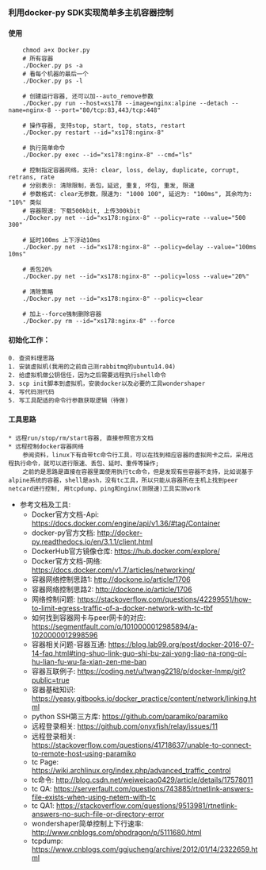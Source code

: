 ### 利用docker-py SDK实现简单多主机容器控制

#### 使用
```
	chmod a+x Docker.py
	# 所有容器
	./Docker.py ps -a
	# 看每个机器的最后一个
	./Docker.py ps -l

	# 创建运行容器, 还可以加--auto_remove参数
	./Docker.py run --host=xs178 --image=nginx:alpine --detach --name=nginx-8 --port="80/tcp:83,443/tcp:448"

	# 操作容器, 支持stop, start, top, stats, restart
	./Docker.py restart --id="xs178:nginx-8"

	# 执行简单命令
	./Docker.py exec --id="xs178:nginx-8" --cmd="ls"

	# 控制指定容器网络，支持: clear, loss, delay, duplicate, corrupt, retrans, rate
	# 分别表示: 清除限制，丢包，延迟, 重复, 坏包, 重发, 限速
	# 参数格式: clear无参数，限速为: "1000 100", 延迟为: "100ms", 其余均为: "10%" 类似
	# 容器限速: 下载500kbit, 上传300kbit
	./Docker.py net --id="xs178:nginx-8" --policy=rate --value="500 300"

	# 延时100ms 上下浮动10ms
	./Docker.py net --id="xs178:nginx-8" --policy=delay --value="100ms 10ms"

	# 丢包20%
	./Docker.py net --id="xs178:nginx-8" --policy=loss --value="20%"

	# 清除策略
	./Docker.py net --id="xs178:nginx-8" --policy=clear

	# 加上--force强制删除容器
	./Docker.py rm --id="xs178:nginx-8" --force
```

#### 初始化工作：
	0. 查资料理思路
	1. 安装虚拟机(我用的之前自己测rabbitmq的ubuntu14.04)
	2. 给虚拟机做公钥信任，因为之后需要远程执行shell命令
	3. scp init脚本到虚拟机，安装docker以及必要的工具wondershaper
	4. 写代码测代码
	5. 写工具配适的命令行参数获取逻辑（待做)

#### 工具思路
	* 远程run/stop/rm/start容器, 直接参照官方文档
	* 远程控制docker容器网络
		参阅资料，linux下有自带tc命令行工具，可以在找到相应容器的虚拟网卡之后，采用远程执行命令，就可以进行限速、丢包、延时、重传等操作;
		之前的是思路是直接在容器里面使用执行tc命令，但是发现有些容器不支持，比如说基于alpine系统的容器，shell是ash，没有tc工具，所以只能从容器所在主机上找到peer netcard进行控制, 用tcpdump、ping和nginx(测限速)工具实测work

* 参考文档及工具:
	* Docker官方文档-Api: <https://docs.docker.com/engine/api/v1.36/#tag/Container>
	* docker-py官方文档: <http://docker-py.readthedocs.io/en/3.1.1/client.html>
	* DockerHub官方镜像仓库: <https://hub.docker.com/explore/>
	* Docker官方文档-网络: <https://docs.docker.com/v1.7/articles/networking/>
	* 容器网络控制思路1: <http://dockone.io/article/1706>
	* 容器网络控制思路2: <http://dockone.io/article/1706>
	* 网络控制问题: <https://stackoverflow.com/questions/42299551/how-to-limit-egress-traffic-of-a-docker-network-with-tc-tbf>
	* 如何找到容器网卡与peer网卡的对应: <https://segmentfault.com/q/1010000012985894/a-1020000012998596>
	* 容器相关问题-容器互通: <https://blog.lab99.org/post/docker-2016-07-14-faq.html#ting-shuo-link-guo-shi-bu-zai-yong-liao-na-rong-qi-hu-lian-fu-wu-fa-xian-zen-me-ban>
	* 容器互联例子: <https://coding.net/u/twang2218/p/docker-lnmp/git?public=true>
	* 容器基础知识: <https://yeasy.gitbooks.io/docker_practice/content/network/linking.html>
	* python SSH第三方库: <https://github.com/paramiko/paramiko>
	* 远程登录相关: <https://github.com/onyxfish/relay/issues/11>
	* 远程登录相关: <https://stackoverflow.com/questions/41718637/unable-to-connect-to-remote-host-using-paramiko>
	* tc Page: <https://wiki.archlinux.org/index.php/advanced_traffic_control>
	* tc命令: <http://blog.csdn.net/weiweicao0429/article/details/17578011>
	* tc QA: <https://serverfault.com/questions/743885/rtnetlink-answers-file-exists-when-using-netem-with-tc>
	* tc QA1: <https://stackoverflow.com/questions/9513981/rtnetlink-answers-no-such-file-or-directory-error>
	* wondershaper简单控制上下行速率: <http://www.cnblogs.com/phpdragon/p/5111680.html>
	* tcpdump: <https://www.cnblogs.com/ggjucheng/archive/2012/01/14/2322659.html>

